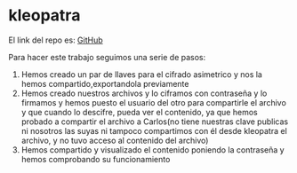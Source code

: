 # kleopatra

El link del repo es: [GitHub](https://github.com/joseluis031/kleopatra.git)


Para hacer este trabajo seguimos una serie de pasos:

1. Hemos creado un par de llaves para el cifrado asimetrico y nos la hemos compartido,exportandola previamente
2. Hemos creado nuestros archivos y lo ciframos con contraseña y lo firmamos y hemos puesto el usuario del otro para compartirle el archivo y que cuando lo descifre, pueda ver el contenido, ya que hemos probado a compartir el archivo a Carlos(no tiene nuestras clave publicas ni nosotros las suyas ni tampoco compartimos con él desde kleopatra el archivo, y no tuvo acceso al contenido del archivo)
3. Hemos compartido y visualizado el contenido poniendo la contraseña y hemos comprobando su funcionamiento
